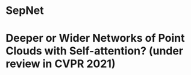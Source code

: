 # SepNet
# Deeper or Wider Networks of Point Clouds with Self-attention? (under review in CVPR 2021)
